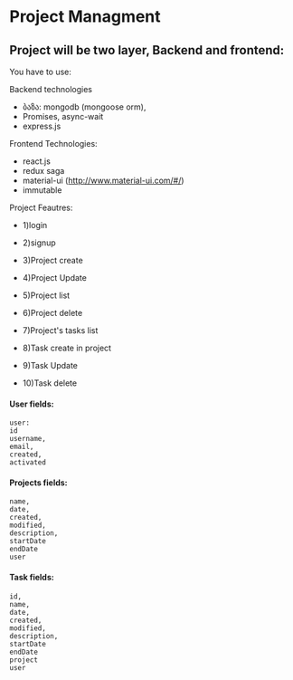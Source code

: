 # Project Managment

## Project will be two layer, Backend and frontend:

You have to use:

Backend technologies
* ბაზა: mongodb (mongoose orm),
* Promises, async-wait
* express.js

Frontend Technologies: 
* react.js
* redux saga
* material-ui (http://www.material-ui.com/#/)
* immutable


Project Feautres:
* 1)login
* 2)signup

* 3)Project create
* 4)Project Update
* 5)Project list
* 6)Project delete

* 7)Project's tasks list
* 8)Task create in project
* 9)Task Update
* 10)Task delete


#### User fields:
```
user:
id
username,
email,
created,
activated
```

#### Projects fields:
```
name,
date,
created,
modified,
description,
startDate
endDate
user
```

#### Task fields:
```
id,
name,
date,
created,
modified,
description,
startDate
endDate
project
user
```


